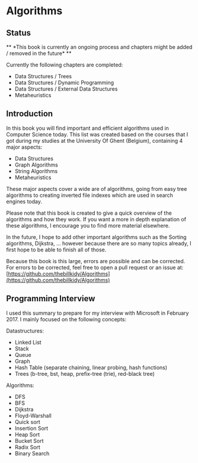 # Algorithms

## Status

** \*This book is currently an ongoing process and chapters might be added / removed in the future\* **

Currently the following chapters are completed:

* Data Structures / Trees
* Data Structures / Dynamic Programming
* Data Structures / External Data Structures
* Metaheuristics

## Introduction

In this book you will find important and efficient algorithms used in Computer Science today. This list was created based on the courses that I got during my studies at the University Of Ghent \(Belgium\), containing 4 major aspects:

* Data Structures
* Graph Algorithms
* String Algorithms
* Metaheuristics 

These major aspects cover a wide are of algorithms, going from easy tree algorithms to creating inverted file indexes which are used in search engines today.

Please note that this book is created to give a quick overview of the algorithms and how they work. If you want a more in depth explanation of these algorithms, I encourage you to find more material elsewhere.

In the future, I hope to add other important algorithms such as the Sorting algorithms, Dijkstra, ... however because there are so many topics already, I first hope to be able to finish all of those.

Because this book is this large, errors are possible and can be corrected. For errors to be corrected, feel free to open a pull request or an issue at: [https://github.com/thebillkidy/Algorithms](https://github.com/thebillkidy/Algorithms)

## Programming Interview

I used this summary to prepare for my interview with Microsoft in February 2017. I mainly focused on the following concepts:

Datastructures: 

* Linked List
* Stack
* Queue
* Graph
* Hash Table \(separate chaining, linear probing, hash functions\)
* Trees \(b-tree, bst, heap, prefix-tree \(trie\), red-black tree\)

Algorithms:

* DFS
* BFS
* Dijkstra
* Floyd-Warshall
* Quick sort
* Insertion Sort
* Heap Sort
* Bucket Sort
* Radix Sort
* Binary Search



